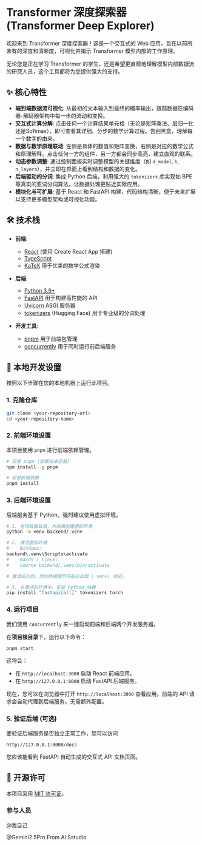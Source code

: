 # Transformer 深度探索器 (Transformer Deep Explorer)

欢迎来到 Transformer 深度探索器！这是一个交互式的 Web 应用，旨在以前所未有的深度和清晰度，可视化并揭示 Transformer 模型内部的工作原理。

无论您是正在学习 Transformer 的学生，还是希望更直观地理解模型内部数据流的研究人员，这个工具都将为您提供强大的支持。

## ✨ 核心特性

- **端到端数据流可视化**: 从最初的文本输入到最终的概率输出，跟踪数据在编码器-解码器架构中每一步的流动和变换。
- **交互式计算分解**: 点击任何一个计算结果单元格（无论是矩阵乘法、层归一化还是Softmax），即可查看其详细、分步的数学计算过程。告别黑盒，理解每一个数字的由来。
- **数据与数学原理联动**: 左侧是具体的数值和矩阵变换，右侧是对应的数学公式和原理解释。点击任何一方的组件，另一方都会同步高亮，建立直观的联系。
- **动态参数调整**: 通过控制面板实时调整模型的关键维度（如 `d_model`, `h`, `n_layers`），并立即在界面上看到结构和数据的变化。
- **后端驱动的分词**: 集成 Python 后端，利用强大的 `tokenizers` 库实现如 BPE 等真实的亚词分词算法，让数据处理更贴近实际应用。
- **模块化与可扩展**: 基于 React 和 FastAPI 构建，代码结构清晰，便于未来扩展以支持更多模型架构或可视化功能。

## 🛠️ 技术栈

- **前端**:

  - [React](https://react.dev/) (使用 Create React App 搭建)
  - [TypeScript](https://www.typescriptlang.org/)
  - [KaTeX](https://katex.org/) 用于优美的数学公式渲染

- **后端**:

  - [Python 3.9+](https://www.python.org/)
  - [FastAPI](https://fastapi.tiangolo.com/) 用于构建高性能的 API
  - [Uvicorn](https://www.uvicorn.org/) ASGI 服务器
  - [tokenizers](https://github.com/huggingface/tokenizers) (Hugging Face) 用于专业级的分词处理

- **开发工具**:

  - [pnpm](https://pnpm.io/) 用于前端包管理
  - [concurrently](https://github.com/open-cli-tools/concurrently) 用于同时运行前后端服务


## 🚀 本地开发设置

按照以下步骤在您的本地机器上运行此项目。

### 1. 克隆仓库

```bash
git clone <your-repository-url>
cd <your-repository-name>
```

### 2. 前端环境设置

本项目使用 `pnpm` 进行前端依赖管理。

```bash
# 安装 pnpm (如果尚未安装)
npm install -g pnpm

# 安装前端依赖
pnpm install
```

### 3. 后端环境设置

后端服务基于 Python。强烈建议使用虚拟环境。

```bash
# 1. 在项目根目录，为后端创建虚拟环境
python -m venv backend/.venv

# 2. 激活虚拟环境
#    Windows:
backend\.venv\Scripts\activate
#    macOS / Linux:
#    source backend/.venv/bin/activate

# 激活成功后，您的终端提示符前应出现 (.venv) 标记。

# 3. 在激活的环境中，安装 Python 依赖
pip install "fastapi[all]" tokenizers torch
```

### 4. 运行项目

我们使用 `concurrently` 来一键启动前端和后端两个开发服务器。

在**项目根目录**下，运行以下命令：

```bash
pnpm start
```

这将会：

- 在 `http://localhost:3000` 启动 React 前端应用。
- 在 `http://127.0.0.1:8000` 启动 FastAPI 后端服务。

现在，您可以在浏览器中打开 `http://localhost:3000` 查看应用。前端的 API 请求会自动代理到后端服务，无需额外配置。

### 5. 验证后端 (可选)

要验证后端服务是否独立正常工作，您可以访问
  
`http://127.0.0.1:8000/docs`

您应该能看到 FastAPI 自动生成的交互式 API 文档页面。

## 📜 开源许可

本项目采用 [MIT 许可证](LICENSE)。



### 参与人员

@我自己

@Gemini2.5Pro From AI Sstudio